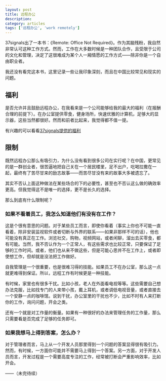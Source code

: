 ```yaml
---
layout: post
title: 远程办公 
description: 
category: articles
tags: ['远程办公', 'work remotely']
---
```

37signals出了一本书：《Remote: Office Not Required》。作为其脑残粉，我自然非常认可这种工作方式。然而，工作在大多数时候是一种团队合作，且受限于公司的文化和管理，决定了这很难成为某个人一厢情愿的工作方式——除非你是一个自由职业者。

我还没有看完这本书，这里记录一些让我印象深刻，而且在中国比较常见和现实的问题。

## 福利
是否允许并且鼓励远程办公，在我看来是一个公司能够给我的最大的福利（在报酬合理的前提下）。在办公室提供零食，健身场所，快速优雅的计算机，足够大的显示器，这些当然都很好。然而和前者比起来，我觉得都不值一提。

有兴趣的可以看看[37signals提供的福利](http://37signals.com/svn/posts/3703-healthy-benefits-for-the-long-run)

## 限制
既然远程办公那么有吸引力，为什么没有看到很多公司在实行呢？在中国，更常见的是一群创业者，很苦逼地把自己关在一个居民楼里，足不出户，吃喝拉撒在一起，最终有了苦尽甘来的励志故事——而苦尽甘没有来的故事大多被遗忘了。

其实不否认上面这种做法在某些场合的下的必要性，甚至也不否认这么做的确效率更高。但我觉得这不是唯一的选择，更不是长久的选择。

那么到底有什么限制呢？

### 如果不看着员工，我怎么知道他们有没有在工作？
这是个很有意思的问题。对于某些员工而言，即使你看着（事实上你也不可能一直看着，除非安装监视软件或者切断与外界的联系——如果非那样不可的话），他也可能没有真正在工作。浏览社交，购物，视频网站，或者闲聊，溜出去买零食，都有可能。当然，我不否认作为一个正常人，有这些需求也比较正常，只要保证了足够的工作时间。或者，他们也从来不做这些，但是可能心思并不在工作上，或者即使想工作，但却就是没法把工作做好。

自我管理是一个很重要，也是很难习得的技能。如果员工不在办公室，那么这一点就更难得到保证。所以，远程工作有时候更是一种技能。

有时候，家里也有很多干扰。比如小孩，老人在外面看电视等等。这些需要自己想办法克服，比如找专门的人来带小孩，戴上耳机，或者调低电视音量，或者直接去一个安静一点的咖啡馆。说到干扰，办公室里的干扰也不少，比如不时有人来打断你的工作，询问问题，开会之类。

还有一个就是对工作量的衡量。如果有一种很好的办法来管理任务的工作量，那么只需要看是否完成了足够的任务即可。

### 如果我想马上得到答案，怎么办？
对于管理者而言，马上从一个开发人员那里得到一个问题的答案显得很有吸引力。然而，有时候，一方面你可能并不需要马上得到一个答案。另一方面，对于开发人员而言，开发过程是一个需要高度专注的工作，经常被打断会严重影响效率，比如开会。

——（未完待续）
